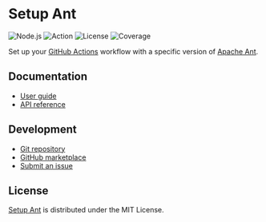 # Setup Ant
![Node.js](https://badgen.net/badge/node/%3E%3D16.0.0/green) ![Action](https://badgen.net/badge/action/v1.0.0/blue) ![License](https://badgen.net/badge/license/MIT/blue) ![Coverage](https://badgen.net/codecov/c/github/cedx/setup-ant)

Set up your [GitHub Actions](https://docs.github.com/en/actions) workflow with a specific version of [Apache Ant](https://ant.apache.org).

## Documentation
- [User guide](https://docs.belin.io/setup-ant)
- [API reference](https://docs.belin.io/setup-ant/api)

## Development
- [Git repository](https://github.com/cedx/setup-ant)
- [GitHub marketplace](https://github.com/marketplace/actions/setup-ant)
- [Submit an issue](https://github.com/cedx/setup-ant/issues)

## License
[Setup Ant](https://docs.belin.io/setup-ant) is distributed under the MIT License.
